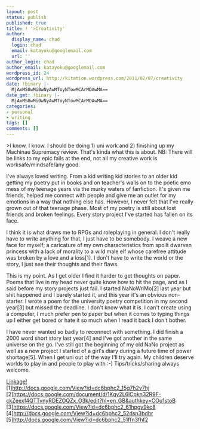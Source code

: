 ```yaml
---
layout: post
status: publish
published: true
title: ! '>Creativity'
author:
  display_name: chad
  login: chad
  email: katayoku@googlemail.com
  url: ''
author_login: chad
author_email: katayoku@googlemail.com
wordpress_id: 24
wordpress_url: http://kitation.wordpress.com/2011/02/07/creativity
date: !binary |-
  MjAxMS0wMi0wNyAwMToyNTowMCArMDAwMA==
date_gmt: !binary |-
  MjAxMS0wMi0wNyAwMToyNTowMCArMDAwMA==
categories:
- personal
- writing
tags: []
comments: []
---
```

<p>&gt;I know, I know. I should be doing 1) uni work and 2) finishing up my Machinae Supremacy review. That's kinda what this is about. NB: There will be links to my epic fails at the end, not all my creative work is worksafe/mindsafe/any good.</p>
<p>I've always loved writing. From a kid writing kid stories to an older kid getting my poetry put in books and on teacher's walls on to the poetic emo mess of my teenage years via the murky waters of fanfiction. It's given me friends, helped me connect with people and give me an outlet for my emotions in a way that nothing else has. However, I never felt that I've really grown out of that teenage phase. Most of my poetry is still about lost friends and broken feelings. Every story project I've started has fallen on its face.</p>
<p>I think it is what draws me to RPGs and roleplaying in general. I don't really have to write anything for that, I just have to be somebody. I weave a new face for myself; a caricature of my own characteristics from spoilt dwarven princess with a lack of morality to a wild male elf whose carefree attitude was broken by a love and a loss[1]. I don't have to write the world or the story, I just see their thoughts and their flaws.</p>
<p>This is my point. As I get older I find it harder to get thoughts on paper. Poems that live in my head never quite know how to hit the page, and as I said before my story projects just fail. I started NaNoWriMo[2] last year but shit happened and I barely started it, and this year it's an obvious non-starter. I wrote a poem for the university poetry competition in my second year[3] but missed the deadline. I don't know what it is. I can't create using a computer, I much prefer pen to paper but when it comes to typing things up I either get bored or hate it so much when I read it back I don't bother. </p>
<p>I have never wanted so badly to reconnect with something. I did finish a 2000 word short story last year[4] and I've got another in the same universe on the go. I've still got the beginning of my old NaNo project as well as a new project I started of a girl's diary during a future time of power shortage[5]. When I get uni out of the way I'll try again. My children deserve worlds to play in and people to play with :-) Tips/tricks/sharing always welcome.</p>
<p><u>Linkage!</u><br />[1]<a href="http://docs.google.com/View?id=dc6bphc2_15g7h2v7hj">http://docs.google.com/View?id=dc6bphc2_15g7h2v7hj</a><br />[2]<a href="https://docs.google.com/document/d/1Kqy2L6lCpkn32R9F-ckZeexf4QTTvnyRDEZOQZx_O3k/edit?hl=en_GB&amp;authkey=COu1stoB">https://docs.google.com/document/d/1Kqy2L6lCpkn32R9F-ckZeexf4QTTvnyRDEZOQZx_O3k/edit?hl=en_GB&amp;authkey=COu1stoB</a><br />[3]<a href="https://docs.google.com/View?id=dc6bphc2_61hpgv9kc8">https://docs.google.com/View?id=dc6bphc2_61hpgv9kc8</a><br />[4]<a href="http://docs.google.com/View?id=dc6bphc2_52dsn3bdhr">http://docs.google.com/View?id=dc6bphc2_52dsn3bdhr</a><br />[5]<a href="http://docs.google.com/View?id=dc6bphc2_51ffn3fhf2">http://docs.google.com/View?id=dc6bphc2_51ffn3fhf2</a></p>

